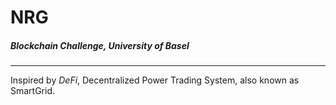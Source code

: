 # NRG
##### Blockchain Challenge, University of Basel
---
Inspired by $DeFi$, Decentralized Power Trading System, also known as SmartGrid.
 

